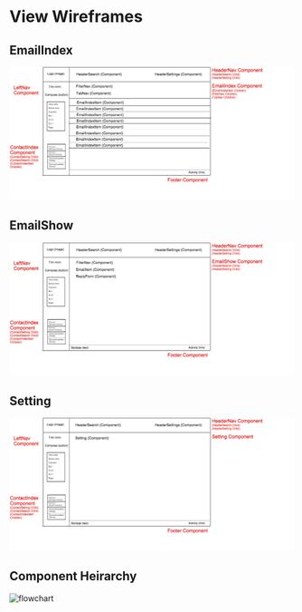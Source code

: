 # View Wireframes


## EmailIndex
![emailindex]

## EmailShow
![emailshow]

## Setting
![setting]

## Component Heirarchy
![flowchart]

[emailindex]: ./wireframes/emailindex.png
[emailshow]: ./wireframes/emailshow.png
[setting]: ./wireframes/setting.png
[flowchart]: ./flowchart.png
